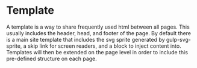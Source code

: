 # Template

A template is a way to share frequently used html between all pages. This usually includes the header, head, and footer of the page. By default there is a main site template that includes the svg sprite generated by gulp-svg-sprite, a skip link for screen readers, and a block to inject content into. Templates will then be extended on the page level in order to include this pre-defined structure on each page.
